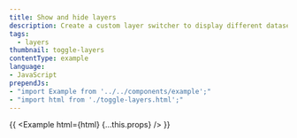```yaml
---
title: Show and hide layers
description: Create a custom layer switcher to display different datasets.
tags:
  - layers
thumbnail: toggle-layers
contentType: example
language:
- JavaScript
prependJs:
- "import Example from '../../components/example';"
- "import html from './toggle-layers.html';"
---
```


{{ <Example html={html} {...this.props} /> }}
